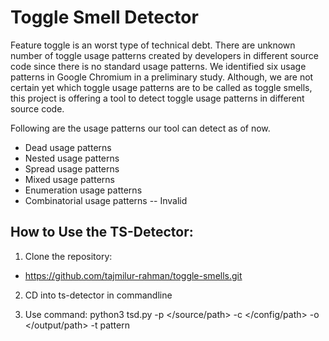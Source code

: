 # Toggle Smell Detector

Feature toggle is an worst type of technical debt. There are unknown number of toggle usage patterns created by developers in different source code since there is no standard usage patterns. 
We identified six usage patterns in Google Chromium in a preliminary study. Although, we are not certain yet which toggle usage patterns are to be called as toggle smells, this project is offering a tool to detect toggle usage patterns in different source code. 

Following are the usage patterns our tool can detect as of now.
* Dead usage patterns
* Nested usage patterns
* Spread usage patterns
* Mixed usage patterns 
* Enumeration usage patterns
* Combinatorial usage patterns -- Invalid

## How to Use the TS-Detector:
1. Clone the repository:
* https://github.com/tajmilur-rahman/toggle-smells.git

2. CD into ts-detector in commandline

3. Use command: python3 tsd.py -p </source/path> -c </config/path> -o </output/path> -t pattern
